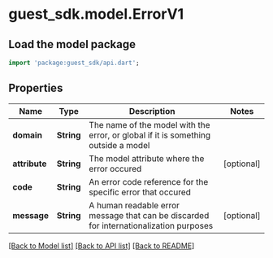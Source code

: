 # guest_sdk.model.ErrorV1

## Load the model package
```dart
import 'package:guest_sdk/api.dart';
```

## Properties
Name | Type | Description | Notes
------------ | ------------- | ------------- | -------------
**domain** | **String** | The name of the model with the error, or global if it is something outside a model | 
**attribute** | **String** | The model attribute where the error occured | [optional] 
**code** | **String** | An error code reference for the specific error that occured | 
**message** | **String** | A human readable error message that can be discarded for internationalization purposes | [optional] 

[[Back to Model list]](../README.md#documentation-for-models) [[Back to API list]](../README.md#documentation-for-api-endpoints) [[Back to README]](../README.md)


